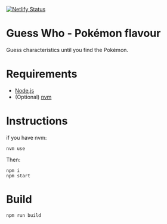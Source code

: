 [![Netlify Status](https://api.netlify.com/api/v1/badges/766b9279-d89c-4e18-83f5-378a1bac2c9b/deploy-status)](https://app.netlify.com/sites/reliable-florentine-94c173/deploys)

# Guess Who - Pokémon flavour
Guess characteristics until you find the Pokémon.

# Requirements
- [Node.js](https://nodejs.org/en/download/)
- (Optional) [nvm](https://github.com/nvm-sh/nvm)

# Instructions
if you have nvm:
```shell
nvm use
```
Then:
```shell
npm i
npm start
```

# Build
```shell
npm run build
```
